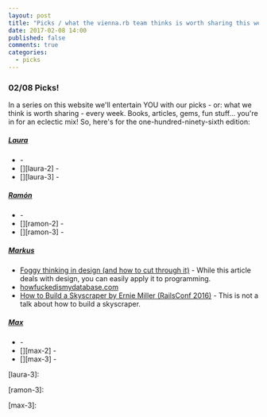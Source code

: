 ```yaml
---
layout: post
title: "Picks / what the vienna.rb team thinks is worth sharing this week"
date: 2017-02-08 14:00
published: false
comments: true
categories:
  - picks
---
```


### 02/08 Picks!

In a series on this website we'll entertain YOU with our picks - or: what we think is worth sharing - every week.
Books, articles, gems, fun stuff... you're in for an eclectic mix! So, here's for the one-hundred-ninety-sixth edition:


##### [Laura][laura]
- [][laura-1] -
- [][laura-2] -
- [][laura-3] -

##### [Ramón][ramon]
- [][ramon-1] -
- [][ramon-2] -
- [][ramon-3] -

##### [Markus][markus]
- [Foggy thinking in design (and how to cut through it)][markus-1] - While this article deals with design, you can easily apply it to programming.
- [howfuckedismydatabase.com][markus-2]
- [How to Build a Skyscraper by Ernie Miller (RailsConf 2016)][markus-3] - This is not a talk about how to build a skyscraper.

##### [Max][max]
- [][max-1] -
- [][max-2] -
- [][max-3] -



[laura]: https://www.twitter.com/alicetragedy
[laura-1]:
[laura-2]:
[laura-3]:

[ramon]: https://twitter.com/senorhuidobro
[ramon-1]:
[ramon-2]:
[ramon-3]:

[markus]: https://twitter.com/nuclearsquid
[markus-1]: https://m.signalvnoise.com/designer-bs-5ebadc32f628
[markus-2]: http://howfuckedismydatabase.com
[markus-3]: https://www.youtube.com/watch?v=x8mSR9iAm74

[max]: https://www.twitter.com/klappradla
[max-1]:
[max-2]:
[max-3]:


